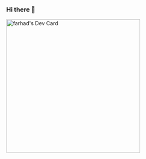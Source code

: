 ### Hi there 👋

<!--
**ferhadquluzade/ferhadquluzade** is a ✨ _special_ ✨ repository because its `README.md` (this file) appears on your GitHub profile.

Here are some ideas to get you started:

- 🔭 I’m currently working on ...
- 🌱 I’m currently learning ...
- 👯 I’m looking to collaborate on ...
- 🤔 I’m looking for help with ...
- 💬 Ask me about ...
- 📫 How to reach me: ...
- 😄 Pronouns: ...
- ⚡ Fun fact: ...
-->
<a href="https://app.daily.dev/qulizada"><img src="https://api.daily.dev/devcards/v2/q9qBdunif.png?type=default&r=6ws" width="356" alt="farhad's Dev Card"/></a>
